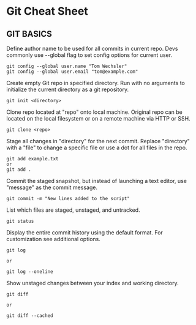 # Git Cheat Sheet

## GIT BASICS
Define author name to be used for all commits in current repo. Devs commonly use --global flag to set config options for current user.  

```
git config --global user.name "Tom Wechsler"
git config --global user.email "tom@example.com"
```

Create empty Git repo in specified directory. Run with no arguments to initialize the current directory as a git repository.  

```
git init <directory>
```

Clone repo located at "repo" onto local machine. Original repo can be located on the local filesystem or on a remote machine via HTTP or SSH.  

```
git clone <repo>
```

Stage all changes in "directory" for the next commit. Replace "directory" with a "file" to change a specific file or use a dot for all files in the repo.  

```
git add example.txt
or
git add .

```

Commit the staged snapshot, but instead of launching a text editor, use "message" as the commit message.  

```
git commit -m "New lines added to the script"
```

List which files are staged, unstaged, and untracked.  

```
git status
```

Display the entire commit history using the default format. For customization see additional options.  

```
git log

or

git log --oneline
```

Show unstaged changes between your index and working directory.  

```
git diff

or

git diff --cached
```